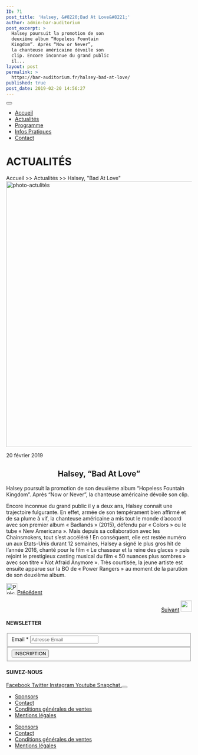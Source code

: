 ```yaml
---
ID: 71
post_title: 'Halsey, &#8220;Bad At Love&#8221;'
author: admin-bar-auditorium
post_excerpt: >
  Halsey poursuit la promotion de son
  deuxième album “Hopeless Fountain
  Kingdom”. Après “Now or Never”,
  la chanteuse américaine dévoile son
  clip. Encore inconnue du grand public
  il...
layout: post
permalink: >
  https://bar-auditorium.fr/halsey-bad-at-love/
published: true
post_date: 2019-02-20 14:56:27
---
```

<button id="elementor-menu-toggle"></button>
<nav itemtype="http://schema.org/SiteNavigationElement" itemscope="itemscope" id="elementor-navigation" role="navigation" aria-label="Elementor Menu">
<ul id="elementor-navmenu">
 	<li><a href="https://bar-auditorium.fr/">Accueil</a></li>
 	<li><a href="https://bar-auditorium.fr/actualites-bar-auditorium/">Actualités</a></li>
 	<li><a href="https://bar-auditorium.fr/artistes/">Programme</a></li>
 	<li><a href="https://bar-auditorium.fr/infos-pratiques/">Infos Pratiques</a></li>
 	<li><a href="https://bar-auditorium.fr/contact/">Contact</a></li>
</ul>
</nav>
<h1>ACTUALITÉS</h1>
Accueil &gt;&gt; Actualités &gt;&gt; Halsey, "Bad At Love"

<img width="1080" height="720" src="https://bar-auditorium.fr/wp-content/uploads/2019/02/photo-1505842465776-3b4953ca4f44.jpg" alt="photo-actulités" srcset="https://bar-auditorium.fr/wp-content/uploads/2019/02/photo-1505842465776-3b4953ca4f44.jpg 1080w, https://bar-auditorium.fr/wp-content/uploads/2019/02/photo-1505842465776-3b4953ca4f44-300x200.jpg 300w, https://bar-auditorium.fr/wp-content/uploads/2019/02/photo-1505842465776-3b4953ca4f44-768x512.jpg 768w, https://bar-auditorium.fr/wp-content/uploads/2019/02/photo-1505842465776-3b4953ca4f44-1024x683.jpg 1024w" sizes="(max-width: 1080px) 100vw, 1080px">

20 février 2019
<h2 style="text-align: center;"><strong>Halsey, “Bad At Love”</strong></h2>
Halsey poursuit la promotion de son deuxième album “Hopeless Fountain Kingdom”. Après “Now or Never”, la chanteuse américaine dévoile son clip.

Encore inconnue du grand public il y a deux ans, Halsey connaît une trajectoire fulgurante. En effet, armée de son tempérament bien affirmé et de sa plume à vif, la chanteuse américaine a mis tout le monde d’accord avec son premier album «&nbsp;Badlands&nbsp;» (2015), défendu par «&nbsp;Colors&nbsp;» ou le tube «&nbsp;New Americana&nbsp;». Mais depuis sa collaboration avec les Chainsmokers, tout s’est accéléré ! En conséquent, elle est restée numéro un aux Etats-Unis durant 12 semaines, Halsey a signé le plus gros hit de l’année 2016, chanté pour le film «&nbsp;Le chasseur et la reine des glaces&nbsp;» puis rejoint le prestigieux casting musical du film «&nbsp;50 nuances plus sombres&nbsp;» avec son titre&nbsp;«&nbsp;Not Afraid Anymore&nbsp;». Très courtisée, la jeune artiste est ensuite apparue sur la&nbsp;BO de «&nbsp;Power Rangers&nbsp;»&nbsp;au moment de la parution de son deuxième album.
<p style="text-align: left;"><a href="https://bar-auditorium.fr/m-83-et-mai-lan-prets-a-danser/"><img src="https://bar-auditorium.fr/wp-content/uploads/2019/02/group-2-1.png" alt="Précédent" width="30" height="30"></a><a style="color: #000000;" href="https://bar-auditorium.fr/m-83-et-mai-lan-prets-a-danser/">Précédent</a></p>
<p style="text-align: right;"><a style="color: #000000;" href="https://bar-auditorium.fr/royksopp-en-selle/">Suivant</a>&nbsp;<a href="https://bar-auditorium.fr/royksopp-en-selle/"><img src="https://bar-auditorium.fr/wp-content/uploads/2019/02/group-2.png" alt="" width="30" height="30"></a></p>

<h4>NEWSLETTER</h4>
<form action="https://bar-auditorium.fr/wp-admin/admin-post.php" method="post" name="content-form-c7e782e" id="content-form-c7e782e"><input type="hidden" id="_wpnonce_newsletter" name="_wpnonce_newsletter" value="0e891a0298"><input type="hidden" name="_wp_http_referer" value="/wp-admin/admin-ajax.php"><input type="hidden" name="action" value="content_form_submit"><input type="hidden" name="form-type" value="newsletter"><input type="hidden" name="form-builder" value="elementor"><input type="hidden" name="post-id" value="71"><input type="hidden" name="form-id" value="c7e782e">
<fieldset>
            <label for="data[c7e782e][email]">
Email *            </label>
<input type="text" name="data[c7e782e][email]" id="data[c7e782e][email]" required="required" placeholder="Adresse Email"></fieldset>
<fieldset>
            <button type="submit" name="submit" value="submit-newsletter-c7e782e">
INSCRIPTION                            </button></fieldset>
</form>
<h4>SUIVEZ-NOUS</h4>
<a href="" target="_blank" rel="noopener noreferrer">
Facebook
</a>
<a href="" target="_blank" rel="noopener noreferrer">
Twitter
</a>
<a href="" target="_blank" rel="noopener noreferrer">
Instagram
</a>
<a href="" target="_blank" rel="noopener noreferrer">
Youtube
</a>
<a href="" target="_blank" rel="noopener noreferrer">
Snapchat
</a>
<button id="elementor-menu-toggle"></button>
<nav itemtype="http://schema.org/SiteNavigationElement" itemscope="itemscope" id="elementor-navigation" role="navigation" aria-label="Elementor Menu">
<ul id="elementor-navmenu">
 	<li><a href="https://bar-auditorium.fr/sponsors/">Sponsors</a></li>
 	<li><a href="https://bar-auditorium.fr/contact/">Contact</a></li>
 	<li><a href="https://bar-auditorium.fr/conditions-generales-de-ventes/">Conditions générales de ventes</a></li>
 	<li><a href="https://bar-auditorium.fr/mentions-legales/">Mentions légales</a></li>
</ul>
</nav>

<nav itemtype="http://schema.org/SiteNavigationElement" itemscope="itemscope" id="cbp-hsmenu-wrapper">
<ul id="mega-menu">
 	<li><a href="https://bar-auditorium.fr/sponsors/">Sponsors</a></li>
 	<li><a href="https://bar-auditorium.fr/contact/">Contact</a></li>
 	<li><a href="https://bar-auditorium.fr/conditions-generales-de-ventes/">Conditions générales de ventes</a></li>
 	<li><a href="https://bar-auditorium.fr/mentions-legales/">Mentions légales</a></li>
</ul>
</nav>